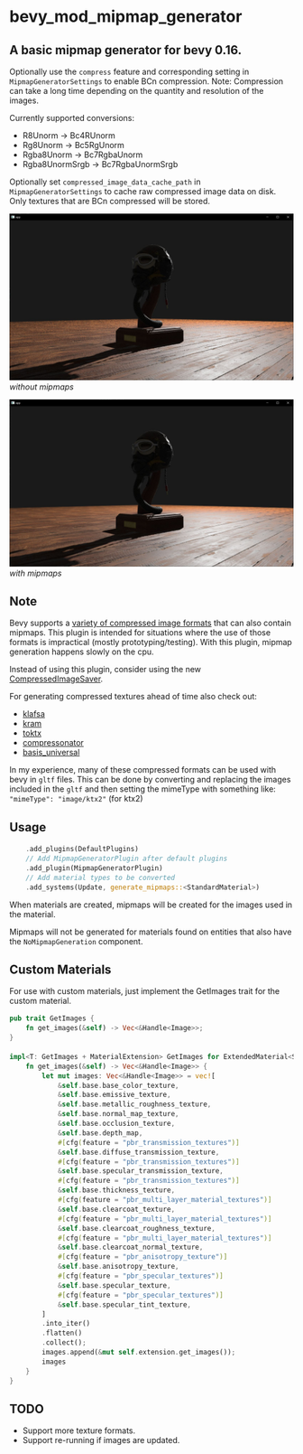 # bevy_mod_mipmap_generator

## A basic mipmap generator for bevy 0.16.

Optionally use the `compress` feature and corresponding setting in `MipmapGeneratorSettings` to enable BCn compression. Note: Compression can take a long time depending on the quantity and resolution of the images.

Currently supported conversions:
- R8Unorm -> Bc4RUnorm
- Rg8Unorm -> Bc5RgUnorm
- Rgba8Unorm -> Bc7RgbaUnorm
- Rgba8UnormSrgb -> Bc7RgbaUnormSrgb

Optionally set `compressed_image_data_cache_path` in `MipmapGeneratorSettings` to cache raw compressed image data on disk. Only textures that are BCn compressed will be stored.

![example_without](example_without.jpg)
*without mipmaps*

![example_with](example_with.jpg)
*with mipmaps*

## Note

Bevy supports a [variety of compressed image formats](https://docs.rs/bevy/latest/bevy/render/texture/enum.ImageFormat.html) that can also contain mipmaps. This plugin is intended for situations where the use of those formats is impractical (mostly prototyping/testing). With this plugin, mipmap generation happens slowly on the cpu.

Instead of using this plugin, consider using the new [CompressedImageSaver](https://bevyengine.org/news/bevy-0-12/#compressedimagesaver).

For generating compressed textures ahead of time also check out:
- [klafsa](https://github.com/superdump/klafsa)
- [kram](https://github.com/alecazam/kram)
- [toktx](https://github.khronos.org/KTX-Software/ktxtools/toktx.html)
- [compressonator](https://gpuopen.com/compressonator/)
- [basis_universal](https://github.com/BinomialLLC/basis_universal)

In my experience, many of these compressed formats can be used with bevy in `gltf` files. This can be done by converting and replacing the images included in the `gltf` and then setting the mimeType with something like: `"mimeType": "image/ktx2"` (for ktx2)

## Usage

```rust
    .add_plugins(DefaultPlugins)
    // Add MipmapGeneratorPlugin after default plugins
    .add_plugin(MipmapGeneratorPlugin)
    // Add material types to be converted
    .add_systems(Update, generate_mipmaps::<StandardMaterial>)
```

When materials are created, mipmaps will be created for the images used in the material.

Mipmaps will not be generated for materials found on entities that also have the `NoMipmapGeneration` component.

## Custom Materials
For use with custom materials, just implement the GetImages trait for the custom material.

```rust
pub trait GetImages {
    fn get_images(&self) -> Vec<&Handle<Image>>;
}

impl<T: GetImages + MaterialExtension> GetImages for ExtendedMaterial<StandardMaterial, T> {
    fn get_images(&self) -> Vec<&Handle<Image>> {
        let mut images: Vec<&Handle<Image>> = vec![
            &self.base.base_color_texture,
            &self.base.emissive_texture,
            &self.base.metallic_roughness_texture,
            &self.base.normal_map_texture,
            &self.base.occlusion_texture,
            &self.base.depth_map,
            #[cfg(feature = "pbr_transmission_textures")]
            &self.base.diffuse_transmission_texture,
            #[cfg(feature = "pbr_transmission_textures")]
            &self.base.specular_transmission_texture,
            #[cfg(feature = "pbr_transmission_textures")]
            &self.base.thickness_texture,
            #[cfg(feature = "pbr_multi_layer_material_textures")]
            &self.base.clearcoat_texture,
            #[cfg(feature = "pbr_multi_layer_material_textures")]
            &self.base.clearcoat_roughness_texture,
            #[cfg(feature = "pbr_multi_layer_material_textures")]
            &self.base.clearcoat_normal_texture,
            #[cfg(feature = "pbr_anisotropy_texture")]
            &self.base.anisotropy_texture,
            #[cfg(feature = "pbr_specular_textures")]
            &self.base.specular_texture,
            #[cfg(feature = "pbr_specular_textures")]
            &self.base.specular_tint_texture,
        ]
        .into_iter()
        .flatten()
        .collect();
        images.append(&mut self.extension.get_images());
        images
    }
}
```

## TODO
- Support more texture formats.
- Support re-running if images are updated.
